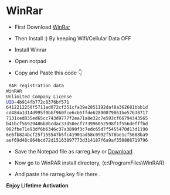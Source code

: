 # WinRar

- First Download [WinRar](https://www.win-rar.com/)

- Then Install :)  By keeping Wifi/Cellular Data OFF

- Install Winrar 

- Open notpad 

- Copy and Paste this code 👇

```bash
 RAR registration data
WinRAR
Unlimited Company License
UID=4b914fb772c8376bf571
6412212250f5711ad072cf351cfa39e2851192daf8a362681bbb1d
cd48da1d14d995f0bbf960fce6cb5ffde62890079861be57638717
7131ced835ed65cc743d9777f2ea71a8e32c7e593cf66794343565
b41bcf56929486b8bcdac33d50ecf773996052598f1f556defffbd
982fbe71e93df6b6346c37a3890f3c7edc65d7f5455470d13d1190
6e6fb824bcf25f155547b5fc41901ad58c0992f570be1cf5608ba9
aef69d48c864bcd72d15163897773d314187f6a9af350808719796
```
- Save the Notepad file as rarreg.key  or [Download](rarreg.key)

- Now go to WinRAR install directory, (c:\ProgramFiles\WinRAR)

- And paste the rarreg.key  file there .

**Enjoy Lifetime Activation**